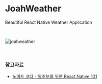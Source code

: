 # JoahWeather

Beautiful React Native Weather Application

<br>

![joahweather](https://user-images.githubusercontent.com/81145387/136904839-bf0c00ac-5c6f-4138-a924-6d8f69fcd922.gif)

<br>

### 참고자료

- [노마드 코더 - 왕초보를 위한 React Native 101](https://nomadcoders.co/react-native-for-beginners)
